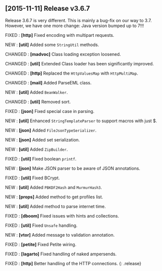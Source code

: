 ## \[2015-11-11\] Release v3.6.7

Release 3.6.7 is very different. This is mainly a bug-fix on our way to 3.7.
However, we have one more change: Java version bumped up to 7!!!

FIXED
: **\[http\]** Fixed encoding with multipart requests.

NEW
: **\[util\]** Added some `StringUtil` methods.

CHANGED
: **\[madvoc\]** Class loading exception loosened.

CHANGED
: **\[util\]** Extended Class loader has been significantly improved.

CHANGED
: **\[http\]** Replaced the `HttpValuesMap` with `HttpMultiMap`.

CHANGED
: **\[mail\]** Added ParseEML class.

NEW
: **\[util\]** Added `BeanWalker`.

CHANGED
: **\[util\]** Removed sort.

FIXED
: **\[json\]** Fixed special case in parsing.

NEW
: **\[util\]** Enhanced `StringTemplateParser` to support macros with just $.

NEW
: **\[json\]** Added `FileJsonTypeSerializer`.

NEW
: **\[json\]** Added set serialization.

NEW
: **\[util\]** Added `ZipBuilder`.

FIXED
: **\[util\]** Fixed boolean `printf`.

NEW
: **\[json\]** Make JSON parser to be aware of JSON annotations.

FIXED
: **\[util\]** Fixed BCrypt.

NEW
: **\[util\]** Added `PBKDF2Hash` and `MurmurHash3`.

NEW
: **\[props\]** Added method to get profiles list.

NEW
: **\[util\]** Added method to parse internet time.

FIXED
: **\[dboom\]** Fixed issues with hints and collections.

FIXED
: **\[util\]** Fixed `Unsafe` handling.

NEW
: **\[vtor\]** Added message to validation annotation.

FIXED
: **\[petite\]** Fixed Petite wiring.

FIXED
: **\[lagarto\]** Fixed handling of naked ampersends.

FIXED
: **\[http\]** Better handling of the HTTP connections.
{: .release}
